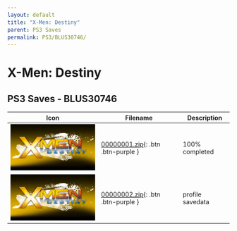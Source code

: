 ```yaml
---
layout: default
title: "X-Men: Destiny"
parent: PS3 Saves
permalink: PS3/BLUS30746/
---
```

# X-Men: Destiny

## PS3 Saves - BLUS30746

| Icon | Filename | Description |
|------|----------|-------------|
| ![X-Men: Destiny](ICON0.PNG) | [00000001.zip](00000001.zip){: .btn .btn-purple } | 100% completed |
| ![X-Men: Destiny](ICON0.PNG) | [00000002.zip](00000002.zip){: .btn .btn-purple } | profile savedata |
